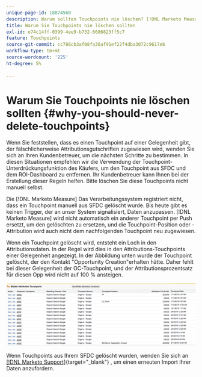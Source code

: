 ```yaml
---
unique-page-id: 18874560
description: Warum sollten Touchpoints nie löschen? [!DNL Marketo Measure] - Produktdokumentation
title: Warum Sie Touchpoints nie löschen sollten
exl-id: e74c14ff-0399-4ee9-b732-6686823ff5c7
feature: Touchpoints
source-git-commit: cc786cb3af08fa36af91ef22f4dba3072c9617eb
workflow-type: tm+mt
source-wordcount: '225'
ht-degree: 5%

---
```


# Warum Sie Touchpoints nie löschen sollten {#why-you-should-never-delete-touchpoints}

Wenn Sie feststellen, dass es einen Touchpoint auf einer Gelegenheit gibt, der fälschlicherweise Attributionsgutschriften zugewiesen wird, wenden Sie sich an Ihren Kundenbetreuer, um die nächsten Schritte zu bestimmen. In diesen Situationen empfehlen wir die Verwendung der Touchpoint-Unterdrückungsfunktion des Käufers, um den Touchpoint aus SFDC und dem ROI-Dashboard zu entfernen. Ihr Kundenbetreuer kann Ihnen bei der Erstellung dieser Regeln helfen. Bitte löschen Sie diese Touchpoints nicht manuell selbst.

Die [!DNL Marketo Measure] Das Verarbeitungssystem registriert nicht, dass ein Touchpoint manuell aus SFDC gelöscht wurde. Bis heute gibt es keinen Trigger, der an unser System signalisiert, Daten anzupassen. [!DNL Marketo Measure] wird nicht automatisch ein anderer Touchpoint per Push ersetzt, um den gelöschten zu ersetzen, und die Touchpoint-Position oder -Attribution wird auch nicht dem nachfolgenden Touchpoint neu zugewiesen.

Wenn ein Touchpoint gelöscht wird, entsteht ein Loch in den Attributionsdaten. In der Regel wird dies in den Attributions-Touchpoints einer Gelegenheit angezeigt. In der Abbildung unten wurde der Touchpoint gelöscht, der den Kontakt &quot;Opportunity Creation&quot;erhalten hätte. Daher fehlt bei dieser Gelegenheit der OC-Touchpoint, und der Attributionsprozentsatz für diesen Opp wird nicht auf 100 % ansteigen.

![](assets/1.png)

Wenn Touchpoints aus Ihrem SFDC gelöscht wurden, wenden Sie sich an [[!DNL Marketo Support]](https://nation.marketo.com/t5/support/ct-p/Support){target="_blank"} , um einen erneuten Import Ihrer Daten anzufordern.
